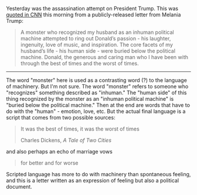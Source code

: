 Yesterday was the assassination attempt on President Trump. This was [quoted in CNN](https://www.cnn.com/2024/07/14/politics/melania-trump-statement-after-rally-shooting/index.html) this morning from a publicly-released letter from Melania Trump:

> A monster who recognized my husband as an inhuman political machine attempted to ring out Donald’s passion - his laughter, ingenuity, love of music, and inspiration.
> The core facets of my husband’s life - his human side - were buried below the political machine. Donald, the generous and caring man who I have been with through the
> best of times and the worst of times.

---

The word "monster" here is used as a contrasting word (?) to the language of machinery. But I'm not sure. The word "monster" refers to someone who "recognizes" something described as "inhuman." The "human side" of this thing recognized by the monster as an "inhuman political machine" is "buried below the political machine." Then at the end are words that have to do with the "human" - emotion, love, etc.  But the actual final language is a script that comes from two possible sources:

> It was the best of times, it was the worst of times
>
> Charles Dickens, *A Tale of Two Cities*

and also perhaps an echo of marriage vows
> for better and for worse

Scripted language has more to do with machinery than spontaneous feeling, and this is a letter written as an expression of feeling but also a political document.

